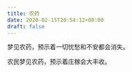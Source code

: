 ```yaml
---
title: 农药
date: 2020-02-15T20:54:12+08:00
draft: false
---
```


梦见农药，预示着一切忧愁和不安都会消失。

农民梦见农药，预示着庄稼会大丰收。

